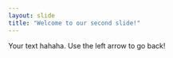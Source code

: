 ```yaml
---
layout: slide
title: "Welcome to our second slide!"
---
```

Your text hahaha.
Use the left arrow to go back!
